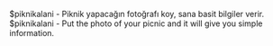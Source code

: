 $piknikalani - Piknik yapacağın fotoğrafı koy, sana basit bilgiler verir.
$piknikalani - Put the photo of your picnic and it will give you simple information.
